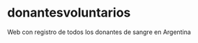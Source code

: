 donantesvoluntarios
===================

Web con registro de todos los donantes de sangre en Argentina

